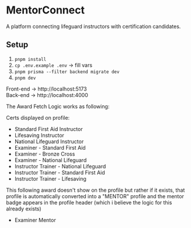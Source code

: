 # MentorConnect

A platform connecting lifeguard instructors with certification candidates.

## Setup

1. `pnpm install`
2. `cp .env.example .env` → fill vars
3. `pnpm prisma --filter backend migrate dev`
4. `pnpm dev`

Front-end → http://localhost:5173  
Back-end → http://localhost:4000 


The Award Fetch Logic works as following:

Certs displayed on profile:
- Standard First Aid Instructor
- Lifesaving Instructor
- National Lifeguard Instructor
- Examiner - Standard First Aid
- Examiner - Bronze Cross
- Examiner - National Lifeguard
- Instructor Trainer - National Lifeguard
- Instructor Trainer - Standard First Aid
- Instructor Trainer - Lifesaving

This following award doesn't show on the profile but rather if it exists, that profile is automatically converted into a "MENTOR" profile and the mentor badge appears in the profile header (which i believe the logic for this already exists)
- Examiner Mentor